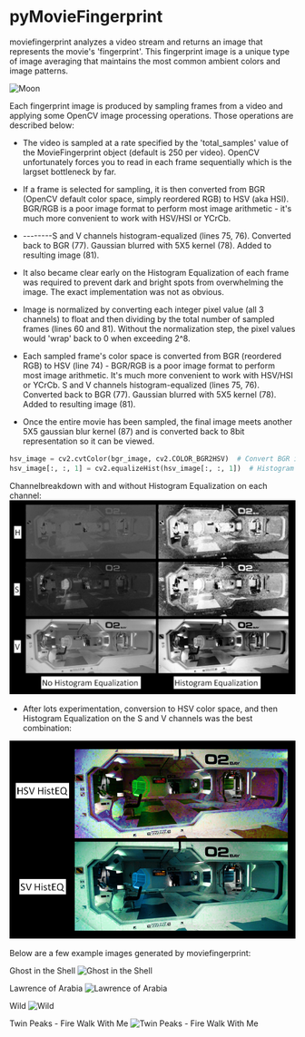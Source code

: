 # pyMovieFingerprint

moviefingerprint analyzes a video stream and returns an image that represents the movie's 'fingerprint'.  This fingerprint image is a unique type of image averaging that maintains the most common ambient colors and image patterns.

![Moon](https://gitlab.com/danielorf/pyMovieFingerprint/raw/master/images/Both_Moon.jpg "Moon")

Each fingerprint image is produced by sampling frames from a video and applying some OpenCV image processing operations.  Those operations are described below:

- The video is sampled at a rate specified by the 'total_samples' value of the MovieFingerprint object (default is 250 per video).  OpenCV unfortunately forces you to read in each frame sequentially which is the largset bottleneck by far.
- If a frame is selected for sampling, it is then converted from BGR (OpenCV default color space, simply reordered RGB) to HSV (aka HSI).  BGR/RGB is a poor image format to perform most image arithmetic - it's much more convenient to work with HSV/HSI or YCrCb.  


- --------S and V channels histogram-equalized (lines 75, 76).  Converted back to BGR (77).  Gaussian blurred with 5X5 kernel (78). Added to resulting image (81).


- It also became clear early on the Histogram Equalization of each frame was required to prevent dark and bright spots from overwhelming the image.  The exact implementation was not as obvious.
- Image is normalized by converting each integer pixel value (all 3 channels) to float and then dividing by the total number of sampled frames (lines 60 and 81).  Without the normalization step, the pixel values would 'wrap' back to 0 when exceeding 2^8.
- Each sampled frame's color space is converted from BGR (reordered RGB) to HSV (line 74) - BGR/RGB is a poor image format to perform most image arithmetic.  It's much more convenient to work with HSV/HSI or YCrCb.  S and V channels histogram-equalized (lines 75, 76).  Converted back to BGR (77).  Gaussian blurred with 5X5 kernel (78). Added to resulting image (81).
- Once the entire movie has been sampled, the final image meets another 5X5 gaussian blur kernel (87) and is converted back to 8bit representation so it can be viewed.


>
```python
hsv_image = cv2.cvtColor(bgr_image, cv2.COLOR_BGR2HSV)  # Convert BGR image to HSV
hsv_image[:, :, 1] = cv2.equalizeHist(hsv_image[:, :, 1])  # Histogram equalization of S channel; 0-H, 1-S, 2-V
```
>
Channelbreakdown with and without Histogram Equalization on each channel:
<img src=images/Layers_HistEQ.PNG width="1000">

- After lots experimentation, conversion to HSV color space, and then Histogram Equalization on the S and V channels was the best combination:
<img src=images/HistEQ_Channel_Comparison.PNG width="1000">


Below are a few example images generated by moviefingerprint:

Ghost in the Shell
![Ghost in the Shell](https://gitlab.com/danielorf/moviefingerprint/raw/master/images/Ghost%20in%20the%20Shell%20(1995).jpg)


Lawrence of Arabia
![Lawrence of Arabia](https://gitlab.com/danielorf/moviefingerprint/raw/master/images/Lawrence%20of%20Arabia.jpg)


Wild
![Wild](https://gitlab.com/danielorf/moviefingerprint/raw/master/images/Wild.jpg)


Twin Peaks - Fire Walk With Me
![Twin Peaks - Fire Walk With Me](https://gitlab.com/danielorf/moviefingerprint/raw/master/images/Twin%20Peaks%20-%20Fire%20Walk%20With%20Me.jpg)
